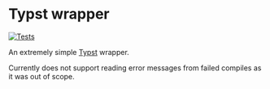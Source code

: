 # Typst wrapper
[![Tests](https://github.com/zperkinson/typst/actions/workflows/test.yml/badge.svg)](https://github.com/zperkinson/typst/actions/workflows/test.yml)

An extremely simple [Typst](https://typst.app) wrapper.

Currently does not support reading error messages from failed compiles as it was out of scope.